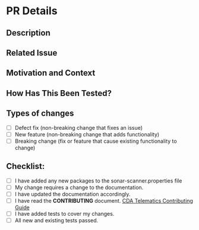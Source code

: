 <!-- Thanks for the contribution, this is awesome. -->

# PR Details
## Description

<!--- Describe your changes in detail -->

## Related Issue

<!--- This project only accepts pull requests related to open issues -->
<!--- If suggesting a new feature or change, please discuss it in an issue first -->
<!--- If fixing a bug, there should be an issue describing it with steps to reproduce -->
<!--- Please link to the issue here: -->

## Motivation and Context

<!--- Why is this change required? What problem does it solve? -->

## How Has This Been Tested?

<!--- Please describe in detail how you tested your changes. -->
<!--- Include details of your testing environment, and the tests you ran to -->
<!--- see how your change affects other areas of the code, etc. -->

## Types of changes

<!--- What types of changes does your code introduce? Put an `x` in all the boxes that apply: -->

- [ ] Defect fix (non-breaking change that fixes an issue)
- [ ] New feature (non-breaking change that adds functionality)
- [ ] Breaking change (fix or feature that cause existing functionality to change)

## Checklist:

<!--- Go over all the following points, and put an `x` in all the boxes that apply. -->
<!--- If you're unsure about any of these, don't hesitate to ask. We're here to help! -->

- [ ] I have added any new packages to the sonar-scanner.properties file
- [ ] My change requires a change to the documentation.
- [ ] I have updated the documentation accordingly.
- [ ] I have read the **CONTRIBUTING** document.
[CDA Telematics Contributing Guide](https://github.com/usdot-fhwa-stol/cda-telematics/blob/main/Contributing.md) 
- [ ] I have added tests to cover my changes.
- [ ] All new and existing tests passed.
